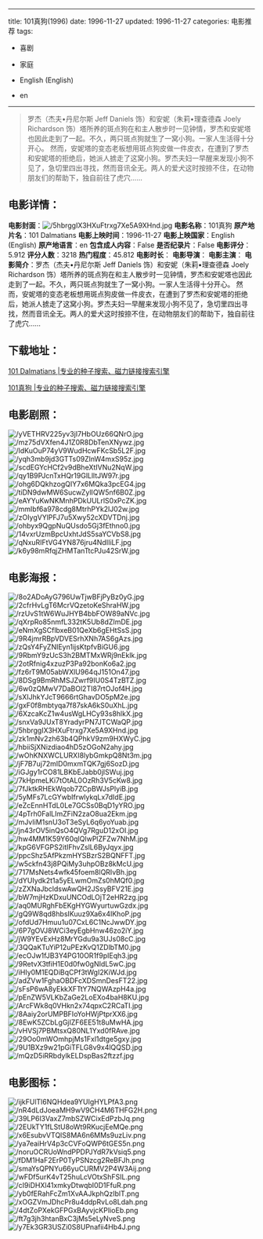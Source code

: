 
---
title: 101真狗(1996)
date: 1996-11-27
updated: 1996-11-27
categories: 电影推荐
tags:
- 喜剧
- 家庭

- English (English)
- en
---


> 罗杰（杰夫•丹尼尔斯 Jeff Daniels 饰）和安妮（朱莉•理查德森 Joely Richardson 饰）塔所养的斑点狗在和主人散步时一见钟情，罗杰和安妮塔也因此走到了一起。不久，两只斑点狗就生了一窝小狗。一家人生活得十分开心。 然而，安妮塔的变态老板想用斑点狗皮做一件皮衣，在遭到了罗杰和安妮塔的拒绝后，她派人掳走了这窝小狗。罗杰夫妇一早醒来发现小狗不见了，急切里四出寻找，然而音讯全无。两人的爱犬这时按捺不住，在动物朋友们的帮助下，独自前往了虎穴……

## **电影详情**：

**电影封面**：<img src="https://image.tmdb.org/t/p/w200/5hbrggIX3HXuFtrxg7Xe5A9XHnd.jpg" alt="/5hbrggIX3HXuFtrxg7Xe5A9XHnd.jpg" title="/5hbrggIX3HXuFtrxg7Xe5A9XHnd.jpg">
**电影名称**：101真狗
**原产地片名**：101 Dalmatians
**电影上映时间**：1996-11-27
**电影上映国家**：English (English)
**原产地语言**：en
**包含成人内容**：False
**是否纪录片**：False
**电影评分**：5.912
**评分人数**：3218
**热门程度**：45.812
**电影时长**：
**电影导演**：
**电影主演**：
**电影简介**：罗杰（杰夫•丹尼尔斯 Jeff Daniels 饰）和安妮（朱莉•理查德森 Joely Richardson 饰）塔所养的斑点狗在和主人散步时一见钟情，罗杰和安妮塔也因此走到了一起。不久，两只斑点狗就生了一窝小狗。一家人生活得十分开心。 然而，安妮塔的变态老板想用斑点狗皮做一件皮衣，在遭到了罗杰和安妮塔的拒绝后，她派人掳走了这窝小狗。罗杰夫妇一早醒来发现小狗不见了，急切里四出寻找，然而音讯全无。两人的爱犬这时按捺不住，在动物朋友们的帮助下，独自前往了虎穴……

## **下载地址**：
[101 Dalmatians |专业的种子搜索、磁力链接搜索引擎](https://movie.amd794.com:2083/?search=101%20Dalmatians&ordering=&mode=match_phrase&page_size=10&page=1)

[101真狗 |专业的种子搜索、磁力链接搜索引擎](https://movie.amd794.com:2083/?search=101%E7%9C%9F%E7%8B%97&ordering=&mode=match_phrase&page_size=10&page=1)
 

## **电影剧照**：
<img src="https://image.tmdb.org/t/p/original/yVETHRV225yv3jI7HbOUz66QNrO.jpg" alt="/yVETHRV225yv3jI7HbOUz66QNrO.jpg" title="/yVETHRV225yv3jI7HbOUz66QNrO.jpg"><img src="https://image.tmdb.org/t/p/original/mz75dVXfen4J1Z0R8DbTenXNywz.jpg" alt="/mz75dVXfen4J1Z0R8DbTenXNywz.jpg" title="/mz75dVXfen4J1Z0R8DbTenXNywz.jpg"><img src="https://image.tmdb.org/t/p/original/ldKuOuP74yV9WudHcwFKcSb5L2F.jpg" alt="/ldKuOuP74yV9WudHcwFKcSb5L2F.jpg" title="/ldKuOuP74yV9WudHcwFKcSb5L2F.jpg"><img src="https://image.tmdb.org/t/p/original/yqh3mb9jd3GTTs09ZlnW4mxS95z.jpg" alt="/yqh3mb9jd3GTTs09ZlnW4mxS95z.jpg" title="/yqh3mb9jd3GTTs09ZlnW4mxS95z.jpg"><img src="https://image.tmdb.org/t/p/original/scdEGYcHCf2v9dBheXtIVNu2NqW.jpg" alt="/scdEGYcHCf2v9dBheXtIVNu2NqW.jpg" title="/scdEGYcHCf2v9dBheXtIVNu2NqW.jpg"><img src="https://image.tmdb.org/t/p/original/qy1B9PJcnTxHQr19GlLlltJW97r.jpg" alt="/qy1B9PJcnTxHQr19GlLlltJW97r.jpg" title="/qy1B9PJcnTxHQr19GlLlltJW97r.jpg"><img src="https://image.tmdb.org/t/p/original/ohg6DQkhzogQIY7x6MQka3pcEG4.jpg" alt="/ohg6DQkhzogQIY7x6MQka3pcEG4.jpg" title="/ohg6DQkhzogQIY7x6MQka3pcEG4.jpg"><img src="https://image.tmdb.org/t/p/original/tiDN9dwMW6SucwZylIQW5nf6B0Z.jpg" alt="/tiDN9dwMW6SucwZylIQW5nf6B0Z.jpg" title="/tiDN9dwMW6SucwZylIQW5nf6B0Z.jpg"><img src="https://image.tmdb.org/t/p/original/eAYYuKwNKMnhPDkUULrlS0xPcZK.jpg" alt="/eAYYuKwNKMnhPDkUULrlS0xPcZK.jpg" title="/eAYYuKwNKMnhPDkUULrlS0xPcZK.jpg"><img src="https://image.tmdb.org/t/p/original/mmIbf6a978cdg8MtrhPYk2lJ02w.jpg" alt="/mmIbf6a978cdg8MtrhPYk2lJ02w.jpg" title="/mmIbf6a978cdg8MtrhPYk2lJ02w.jpg"><img src="https://image.tmdb.org/t/p/original/zOIygVYlPFJ7u5Xwy52cXDVTDnj.jpg" alt="/zOIygVYlPFJ7u5Xwy52cXDVTDnj.jpg" title="/zOIygVYlPFJ7u5Xwy52cXDVTDnj.jpg"><img src="https://image.tmdb.org/t/p/original/ohbyx9QgpNuQUsdo5Gj3fEthno0.jpg" alt="/ohbyx9QgpNuQUsdo5Gj3fEthno0.jpg" title="/ohbyx9QgpNuQUsdo5Gj3fEthno0.jpg"><img src="https://image.tmdb.org/t/p/original/14vxrUzmBpcUxhtJdS5saYCVbS8.jpg" alt="/14vxrUzmBpcUxhtJdS5saYCVbS8.jpg" title="/14vxrUzmBpcUxhtJdS5saYCVbS8.jpg"><img src="https://image.tmdb.org/t/p/original/qNxuRIFtVG4YN876jru4NdIIiLF.jpg" alt="/qNxuRIFtVG4YN876jru4NdIIiLF.jpg" title="/qNxuRIFtVG4YN876jru4NdIIiLF.jpg"><img src="https://image.tmdb.org/t/p/original/k6y98mRfqjZHMTanTtcPJu42SrW.jpg" alt="/k6y98mRfqjZHMTanTtcPJu42SrW.jpg" title="/k6y98mRfqjZHMTanTtcPJu42SrW.jpg">

## **电影海报**：
<img src="https://image.tmdb.org/t/p/original/8o2ADoAyG796UwTjwBFjPyBz0yG.jpg" alt="/8o2ADoAyG796UwTjwBFjPyBz0yG.jpg" title="/8o2ADoAyG796UwTjwBFjPyBz0yG.jpg"><img src="https://image.tmdb.org/t/p/original/2cfrHvLgT6McrVQzetoKeShraHW.jpg" alt="/2cfrHvLgT6McrVQzetoKeShraHW.jpg" title="/2cfrHvLgT6McrVQzetoKeShraHW.jpg"><img src="https://image.tmdb.org/t/p/original/rzUvS1tW6WuJHYB4bbFOW89aNVc.jpg" alt="/rzUvS1tW6WuJHYB4bbFOW89aNVc.jpg" title="/rzUvS1tW6WuJHYB4bbFOW89aNVc.jpg"><img src="https://image.tmdb.org/t/p/original/qXrpRo85nmfL332tK5Ub8dZImDE.jpg" alt="/qXrpRo85nmfL332tK5Ub8dZImDE.jpg" title="/qXrpRo85nmfL332tK5Ub8dZImDE.jpg"><img src="https://image.tmdb.org/t/p/original/eNmXgSCflbxeB01QeXb6gEHtSsS.jpg" alt="/eNmXgSCflbxeB01QeXb6gEHtSsS.jpg" title="/eNmXgSCflbxeB01QeXb6gEHtSsS.jpg"><img src="https://image.tmdb.org/t/p/original/9R4jmrRBpVDVESrhXNh7AS6gAzs.jpg" alt="/9R4jmrRBpVDVESrhXNh7AS6gAzs.jpg" title="/9R4jmrRBpVDVESrhXNh7AS6gAzs.jpg"><img src="https://image.tmdb.org/t/p/original/zQsY4FyZNIEyn1ijsKtpfvBiGU6.jpg" alt="/zQsY4FyZNIEyn1ijsKtpfvBiGU6.jpg" title="/zQsY4FyZNIEyn1ijsKtpfvBiGU6.jpg"><img src="https://image.tmdb.org/t/p/original/9RbmY9zUcS3h2BMTMxWRj9nEklk.jpg" alt="/9RbmY9zUcS3h2BMTMxWRj9nEklk.jpg" title="/9RbmY9zUcS3h2BMTMxWRj9nEklk.jpg"><img src="https://image.tmdb.org/t/p/original/2otRfnig4xzuzP3Pa92bonKo6a2.jpg" alt="/2otRfnig4xzuzP3Pa92bonKo6a2.jpg" title="/2otRfnig4xzuzP3Pa92bonKo6a2.jpg"><img src="https://image.tmdb.org/t/p/original/fz6rT9M05abWXlU964qJ151On47.jpg" alt="/fz6rT9M05abWXlU964qJ151On47.jpg" title="/fz6rT9M05abWXlU964qJ151On47.jpg"><img src="https://image.tmdb.org/t/p/original/8DSg9BmRhMSJZwrf9IU0S4TzBTZ.jpg" alt="/8DSg9BmRhMSJZwrf9IU0S4TzBTZ.jpg" title="/8DSg9BmRhMSJZwrf9IU0S4TzBTZ.jpg"><img src="https://image.tmdb.org/t/p/original/6w0zQMwV7DaBOl2TI87rtOJof4H.jpg" alt="/6w0zQMwV7DaBOl2TI87rtOJof4H.jpg" title="/6w0zQMwV7DaBOl2TI87rtOJof4H.jpg"><img src="https://image.tmdb.org/t/p/original/sXIJhkYJcT9666rtGhavDO5pM2e.jpg" alt="/sXIJhkYJcT9666rtGhavDO5pM2e.jpg" title="/sXIJhkYJcT9666rtGhavDO5pM2e.jpg"><img src="https://image.tmdb.org/t/p/original/gxF0f8mbtyqa7f87skA6kS0uXhL.jpg" alt="/gxF0f8mbtyqa7f87skA6kS0uXhL.jpg" title="/gxF0f8mbtyqa7f87skA6kS0uXhL.jpg"><img src="https://image.tmdb.org/t/p/original/6XzcaKcZ1w4usWgLHCy93s8hlkX.jpg" alt="/6XzcaKcZ1w4usWgLHCy93s8hlkX.jpg" title="/6XzcaKcZ1w4usWgLHCy93s8hlkX.jpg"><img src="https://image.tmdb.org/t/p/original/snxVa9JUxT8YradyrPN7JTCWaQP.jpg" alt="/snxVa9JUxT8YradyrPN7JTCWaQP.jpg" title="/snxVa9JUxT8YradyrPN7JTCWaQP.jpg"><img src="https://image.tmdb.org/t/p/original/5hbrggIX3HXuFtrxg7Xe5A9XHnd.jpg" alt="/5hbrggIX3HXuFtrxg7Xe5A9XHnd.jpg" title="/5hbrggIX3HXuFtrxg7Xe5A9XHnd.jpg"><img src="https://image.tmdb.org/t/p/original/zk1mNv2zh63b4QPhkV9zm9HXWyC.jpg" alt="/zk1mNv2zh63b4QPhkV9zm9HXWyC.jpg" title="/zk1mNv2zh63b4QPhkV9zm9HXWyC.jpg"><img src="https://image.tmdb.org/t/p/original/hbiiSjXNizdiao4hD5zOGoN2ahy.jpg" alt="/hbiiSjXNizdiao4hD5zOGoN2ahy.jpg" title="/hbiiSjXNizdiao4hD5zOGoN2ahy.jpg"><img src="https://image.tmdb.org/t/p/original/wOhKNXWCLURXI8lybGmkpQ8Nt3m.jpg" alt="/wOhKNXWCLURXI8lybGmkpQ8Nt3m.jpg" title="/wOhKNXWCLURXI8lybGmkpQ8Nt3m.jpg"><img src="https://image.tmdb.org/t/p/original/jF7B7uj72mID0mxmTQK7gj6SozD.jpg" alt="/jF7B7uj72mID0mxmTQK7gj6SozD.jpg" title="/jF7B7uj72mID0mxmTQK7gj6SozD.jpg"><img src="https://image.tmdb.org/t/p/original/iGJgy1rCO81LBKbEJabb0jlSWuj.jpg" alt="/iGJgy1rCO81LBKbEJabb0jlSWuj.jpg" title="/iGJgy1rCO81LBKbEJabb0jlSWuj.jpg"><img src="https://image.tmdb.org/t/p/original/7kHpmeLKi7tOtAL0OzRh3V5cKw8.jpg" alt="/7kHpmeLKi7tOtAL0OzRh3V5cKw8.jpg" title="/7kHpmeLKi7tOtAL0OzRh3V5cKw8.jpg"><img src="https://image.tmdb.org/t/p/original/7fJktkRHEkWqob7ZCpBWJsPlyiB.jpg" alt="/7fJktkRHEkWqob7ZCpBWJsPlyiB.jpg" title="/7fJktkRHEkWqob7ZCpBWJsPlyiB.jpg"><img src="https://image.tmdb.org/t/p/original/5yMFs7LcGYwbIfrwlykqLx7dIdE.jpg" alt="/5yMFs7LcGYwbIfrwlykqLx7dIdE.jpg" title="/5yMFs7LcGYwbIfrwlykqLx7dIdE.jpg"><img src="https://image.tmdb.org/t/p/original/eZcEnnHTdL0Le7GCSs0BqD1yYRO.jpg" alt="/eZcEnnHTdL0Le7GCSs0BqD1yYRO.jpg" title="/eZcEnnHTdL0Le7GCSs0BqD1yYRO.jpg"><img src="https://image.tmdb.org/t/p/original/4pTrh0FalLImZFiN2zaO8ua2Ekm.jpg" alt="/4pTrh0FalLImZFiN2zaO8ua2Ekm.jpg" title="/4pTrh0FalLImZFiN2zaO8ua2Ekm.jpg"><img src="https://image.tmdb.org/t/p/original/mJvIiM1snU3oT3eSyL6q6yoYuab.jpg" alt="/mJvIiM1snU3oT3eSyL6q6yoYuab.jpg" title="/mJvIiM1snU3oT3eSyL6q6yoYuab.jpg"><img src="https://image.tmdb.org/t/p/original/jn43rOV5inQsO4QVg7RguD12xOI.jpg" alt="/jn43rOV5inQsO4QVg7RguD12xOI.jpg" title="/jn43rOV5inQsO4QVg7RguD12xOI.jpg"><img src="https://image.tmdb.org/t/p/original/hw4MM1K59Y60qIQlwPlZFZw7NhM.jpg" alt="/hw4MM1K59Y60qIQlwPlZFZw7NhM.jpg" title="/hw4MM1K59Y60qIQlwPlZFZw7NhM.jpg"><img src="https://image.tmdb.org/t/p/original/kpG6VFGPS2itIFhvZslL6ByJqyx.jpg" alt="/kpG6VFGPS2itIFhvZslL6ByJqyx.jpg" title="/kpG6VFGPS2itIFhvZslL6ByJqyx.jpg"><img src="https://image.tmdb.org/t/p/original/ppcShz5AfPkzmHYSBzrS2BQNFFT.jpg" alt="/ppcShz5AfPkzmHYSBzrS2BQNFFT.jpg" title="/ppcShz5AfPkzmHYSBzrS2BQNFFT.jpg"><img src="https://image.tmdb.org/t/p/original/w5ckfn43j8PQiMy3uhpOBz8kMcU.jpg" alt="/w5ckfn43j8PQiMy3uhpOBz8kMcU.jpg" title="/w5ckfn43j8PQiMy3uhpOBz8kMcU.jpg"><img src="https://image.tmdb.org/t/p/original/717MsNets4wfk45foem8lQRIvBh.jpg" alt="/717MsNets4wfk45foem8lQRIvBh.jpg" title="/717MsNets4wfk45foem8lQRIvBh.jpg"><img src="https://image.tmdb.org/t/p/original/dYUIydk2t1a5yELwmOmZs0hMQf0.jpg" alt="/dYUIydk2t1a5yELwmOmZs0hMQf0.jpg" title="/dYUIydk2t1a5yELwmOmZs0hMQf0.jpg"><img src="https://image.tmdb.org/t/p/original/zZXNaJbcldswAwQH2JSsyBFV21E.jpg" alt="/zZXNaJbcldswAwQH2JSsyBFV21E.jpg" title="/zZXNaJbcldswAwQH2JSsyBFV21E.jpg"><img src="https://image.tmdb.org/t/p/original/bW7mjHzKDxuUNCOdLOjT2eHR2zg.jpg" alt="/bW7mjHzKDxuUNCOdLOjT2eHR2zg.jpg" title="/bW7mjHzKDxuUNCOdLOjT2eHR2zg.jpg"><img src="https://image.tmdb.org/t/p/original/aq0MURghFbEKgHYGWyurtuwGzdx.jpg" alt="/aq0MURghFbEKgHYGWyurtuwGzdx.jpg" title="/aq0MURghFbEKgHYGWyurtuwGzdx.jpg"><img src="https://image.tmdb.org/t/p/original/gQ9W8qd8hbsIKuuz9Xa6x4IKhoP.jpg" alt="/gQ9W8qd8hbsIKuuz9Xa6x4IKhoP.jpg" title="/gQ9W8qd8hbsIKuuz9Xa6x4IKhoP.jpg"><img src="https://image.tmdb.org/t/p/original/ofdUd7Hmuu1u07CxL6C1NcJwwDY.jpg" alt="/ofdUd7Hmuu1u07CxL6C1NcJwwDY.jpg" title="/ofdUd7Hmuu1u07CxL6C1NcJwwDY.jpg"><img src="https://image.tmdb.org/t/p/original/6P7gOVJ8WCi3eyEgbHnw46zo2iY.jpg" alt="/6P7gOVJ8WCi3eyEgbHnw46zo2iY.jpg" title="/6P7gOVJ8WCi3eyEgbHnw46zo2iY.jpg"><img src="https://image.tmdb.org/t/p/original/jW9YEvExHz8MrYGdu9a3UJs08cC.jpg" alt="/jW9YEvExHz8MrYGdu9a3UJs08cC.jpg" title="/jW9YEvExHz8MrYGdu9a3UJs08cC.jpg"><img src="https://image.tmdb.org/t/p/original/3QQaKTuYiP12uPEzKvQ1ZDlbTM0.jpg" alt="/3QQaKTuYiP12uPEzKvQ1ZDlbTM0.jpg" title="/3QQaKTuYiP12uPEzKvQ1ZDlbTM0.jpg"><img src="https://image.tmdb.org/t/p/original/ecOJw1fJB3Y4PG10OR1f9pIEqh3.jpg" alt="/ecOJw1fJB3Y4PG10OR1f9pIEqh3.jpg" title="/ecOJw1fJB3Y4PG10OR1f9pIEqh3.jpg"><img src="https://image.tmdb.org/t/p/original/9RetvX3tfiH1E0d0fw0gNIdL5wC.jpg" alt="/9RetvX3tfiH1E0d0fw0gNIdL5wC.jpg" title="/9RetvX3tfiH1E0d0fw0gNIdL5wC.jpg"><img src="https://image.tmdb.org/t/p/original/iHIy0M1EQDiBqCPf3tWgI2KiWJd.jpg" alt="/iHIy0M1EQDiBqCPf3tWgI2KiWJd.jpg" title="/iHIy0M1EQDiBqCPf3tWgI2KiWJd.jpg"><img src="https://image.tmdb.org/t/p/original/adZVw1FghaOBDFcXDSmnDesFT22.jpg" alt="/adZVw1FghaOBDFcXDSmnDesFT22.jpg" title="/adZVw1FghaOBDFcXDSmnDesFT22.jpg"><img src="https://image.tmdb.org/t/p/original/sFsP6wA8yEkkXFTtY7NQWAzpH4a.jpg" alt="/sFsP6wA8yEkkXFTtY7NQWAzpH4a.jpg" title="/sFsP6wA8yEkkXFTtY7NQWAzpH4a.jpg"><img src="https://image.tmdb.org/t/p/original/pEnZW5VLKbZaGe2LoEXo4baH8KU.jpg" alt="/pEnZW5VLKbZaGe2LoEXo4baH8KU.jpg" title="/pEnZW5VLKbZaGe2LoEXo4baH8KU.jpg"><img src="https://image.tmdb.org/t/p/original/ArcFWk8q0VHkn2x74qpxC2RCaTI.jpg" alt="/ArcFWk8q0VHkn2x74qpxC2RCaTI.jpg" title="/ArcFWk8q0VHkn2x74qpxC2RCaTI.jpg"><img src="https://image.tmdb.org/t/p/original/8Aaiy2orUMPBFIoYoHWjPtprXX6.jpg" alt="/8Aaiy2orUMPBFIoYoHWjPtprXX6.jpg" title="/8Aaiy2orUMPBFIoYoHWjPtprXX6.jpg"><img src="https://image.tmdb.org/t/p/original/8EwK5ZCbLgGjIZF6EE51t8uMwHA.jpg" alt="/8EwK5ZCbLgGjIZF6EE51t8uMwHA.jpg" title="/8EwK5ZCbLgGjIZF6EE51t8uMwHA.jpg"><img src="https://image.tmdb.org/t/p/original/vHVSj7PBMtsxQ80NL1Yxd0fRAve.jpg" alt="/vHVSj7PBMtsxQ80NL1Yxd0fRAve.jpg" title="/vHVSj7PBMtsxQ80NL1Yxd0fRAve.jpg"><img src="https://image.tmdb.org/t/p/original/29Oo0mWOmhpjMs1Fxl1dtge5gxy.jpg" alt="/29Oo0mWOmhpjMs1Fxl1dtge5gxy.jpg" title="/29Oo0mWOmhpjMs1Fxl1dtge5gxy.jpg"><img src="https://image.tmdb.org/t/p/original/9U1BXz9w21pGiTFLG8v9x4lQQSD.jpg" alt="/9U1BXz9w21pGiTFLG8v9x4lQQSD.jpg" title="/9U1BXz9w21pGiTFLG8v9x4lQQSD.jpg"><img src="https://image.tmdb.org/t/p/original/mQzD5iRRbdylkELDspBas2ftzzf.jpg" alt="/mQzD5iRRbdylkELDspBas2ftzzf.jpg" title="/mQzD5iRRbdylkELDspBas2ftzzf.jpg">

## **电影图标**：
<img src="https://image.tmdb.org/t/p/original/ijkFUlTl6NQHdea9YUIgHYLPfA3.png" alt="/ijkFUlTl6NQHdea9YUIgHYLPfA3.png" title="/ijkFUlTl6NQHdea9YUIgHYLPfA3.png"><img src="https://image.tmdb.org/t/p/original/nR4dLdJoeaMH9wV9CH4M6THFG2H.png" alt="/nR4dLdJoeaMH9wV9CH4M6THFG2H.png" title="/nR4dLdJoeaMH9wV9CH4M6THFG2H.png"><img src="https://image.tmdb.org/t/p/original/39LP6l3VaxZ7mbSZWCixEdPzbJq.png" alt="/39LP6l3VaxZ7mbSZWCixEdPzbJq.png" title="/39LP6l3VaxZ7mbSZWCixEdPzbJq.png"><img src="https://image.tmdb.org/t/p/original/2EUkTY1fLStU8oWt9RKucjEeMQe.png" alt="/2EUkTY1fLStU8oWt9RKucjEeMQe.png" title="/2EUkTY1fLStU8oWt9RKucjEeMQe.png"><img src="https://image.tmdb.org/t/p/original/x6EsubvVTQlS8MA6n6MMs9uzLiv.png" alt="/x6EsubvVTQlS8MA6n6MMs9uzLiv.png" title="/x6EsubvVTQlS8MA6n6MMs9uzLiv.png"><img src="https://image.tmdb.org/t/p/original/ya7eaiHrV4p3cCVFoQWP6tGES5n.png" alt="/ya7eaiHrV4p3cCVFoQWP6tGES5n.png" title="/ya7eaiHrV4p3cCVFoQWP6tGES5n.png"><img src="https://image.tmdb.org/t/p/original/noruOCRUoWndPPDPJYdR7kVsiq5.png" alt="/noruOCRUoWndPPDPJYdR7kVsiq5.png" title="/noruOCRUoWndPPDPJYdR7kVsiq5.png"><img src="https://image.tmdb.org/t/p/original/fDM1HaF2ErP0TyPSNzcg2ReBFJh.png" alt="/fDM1HaF2ErP0TyPSNzcg2ReBFJh.png" title="/fDM1HaF2ErP0TyPSNzcg2ReBFJh.png"><img src="https://image.tmdb.org/t/p/original/smaYsQPNYu66yuCURMV2P4W3Aij.png" alt="/smaYsQPNYu66yuCURMV2P4W3Aij.png" title="/smaYsQPNYu66yuCURMV2P4W3Aij.png"><img src="https://image.tmdb.org/t/p/original/wFDf5urK4vT25huLcVOtxShFSIL.png" alt="/wFDf5urK4vT25huLcVOtxShFSIL.png" title="/wFDf5urK4vT25huLcVOtxShFSIL.png"><img src="https://image.tmdb.org/t/p/original/cI9iDHXl41xmkyDtwqbI0D1FfuR.png" alt="/cI9iDHXl41xmkyDtwqbI0D1FfuR.png" title="/cI9iDHXl41xmkyDtwqbI0D1FfuR.png"><img src="https://image.tmdb.org/t/p/original/yb0fERahFcZm1XvAAJkphQzIblT.png" alt="/yb0fERahFcZm1XvAAJkphQzIblT.png" title="/yb0fERahFcZm1XvAAJkphQzIblT.png"><img src="https://image.tmdb.org/t/p/original/xOGZVmJDhcPr8u4ddpRvLo8Ldah.png" alt="/xOGZVmJDhcPr8u4ddpRvLo8Ldah.png" title="/xOGZVmJDhcPr8u4ddpRvLo8Ldah.png"><img src="https://image.tmdb.org/t/p/original/4dtZoPXekGFPGxBAyvjcKPIioEb.png" alt="/4dtZoPXekGFPGxBAyvjcKPIioEb.png" title="/4dtZoPXekGFPGxBAyvjcKPIioEb.png"><img src="https://image.tmdb.org/t/p/original/ft7g3jh3htanBxC3jMs5eLyNveS.png" alt="/ft7g3jh3htanBxC3jMs5eLyNveS.png" title="/ft7g3jh3htanBxC3jMs5eLyNveS.png"><img src="https://image.tmdb.org/t/p/original/y7Ek3GR3USZi0S8UPnafii4Hb4J.png" alt="/y7Ek3GR3USZi0S8UPnafii4Hb4J.png" title="/y7Ek3GR3USZi0S8UPnafii4Hb4J.png">
